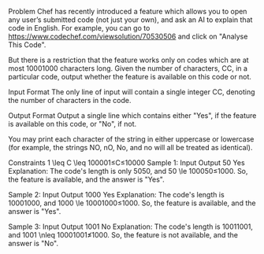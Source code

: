 Problem
Chef has recently introduced a feature which allows you to open any user’s submitted code (not just your own), and ask an AI to explain that code in English. For example, you can go to https://www.codechef.com/viewsolution/70530506 and click on "Analyse This Code".

But there is a restriction that the feature works only on codes which are at most 10001000 characters long. Given the number of characters, CC, in a particular code, output whether the feature is available on this code or not.

Input Format
The only line of input will contain a single integer CC, denoting the number of characters in the code.

Output Format
Output a single line which contains either "Yes", if the feature is available on this code, or "No", if not.

You may print each character of the string in either uppercase or lowercase (for example, the strings NO, nO, No, and no will all be treated as identical).

Constraints
1 \leq C \leq 100001≤C≤10000
Sample 1:
Input
Output
50
Yes
Explanation:
The code's length is only 5050, and 50 \le 100050≤1000. So, the feature is available, and the answer is "Yes".

Sample 2:
Input
Output
1000
Yes
Explanation:
The code's length is 10001000, and 1000 \le 10001000≤1000. So, the feature is available, and the answer is "Yes".

Sample 3:
Input
Output
1001
No
Explanation:
The code's length is 10011001, and 1001 \nleq 10001001≰1000. So, the feature is not available, and the answer is "No".
